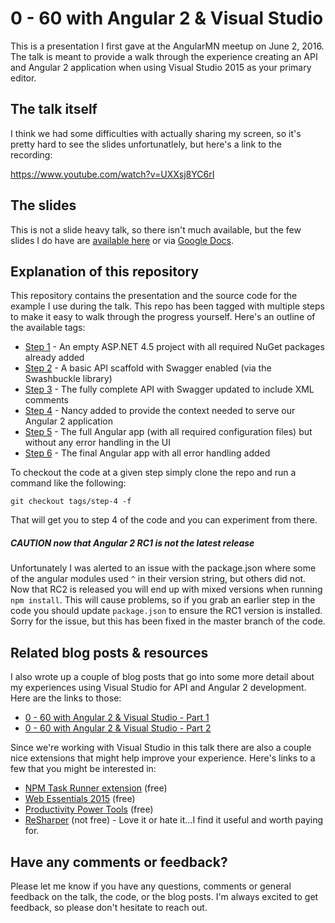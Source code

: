 # 0 - 60 with Angular 2 & Visual Studio

This is a presentation I first gave at the AngularMN meetup on June 2, 2016. The talk is meant to provide a walk through the experience creating an API and Angular 2 application when using Visual Studio 2015 as your primary editor.

## The talk itself

I think we had some difficulties with actually sharing my screen, so it's pretty hard to see the slides unfortunatlely, but here's a link to the recording:

https://www.youtube.com/watch?v=UXXsj8YC6rI

## The slides

This is not a slide heavy talk, so there isn't much available, but the few slides I do have are [available here](slides) or via [Google Docs](https://docs.google.com/presentation/d/1HSwWHnjqRyLL9h5MfhrFqFVKwmhh3zbJIJMApKtv_-4/pub?start=false&loop=false&delayms=3000).

## Explanation of this repository

This repository contains the presentation and the source code for the example I use during the talk. This repo has been tagged with multiple steps to make it easy to walk through the progress yourself. Here's an outline of the available tags:

- [Step 1](https://github.com/sstorie/presentation-0-60-with-angular2-and-visual-studio/tree/step-1) - An empty ASP.NET 4.5 project with all required NuGet packages already added
- [Step 2](https://github.com/sstorie/presentation-0-60-with-angular2-and-visual-studio/tree/step-2) - A basic API scaffold with Swagger enabled (via the Swashbuckle library)
- [Step 3](https://github.com/sstorie/presentation-0-60-with-angular2-and-visual-studio/tree/step-3) - The fully complete API with Swagger updated to include XML comments
- [Step 4](https://github.com/sstorie/presentation-0-60-with-angular2-and-visual-studio/tree/step-4) - Nancy added to provide the context needed to serve our Angular 2 application
- [Step 5](https://github.com/sstorie/presentation-0-60-with-angular2-and-visual-studio/tree/step-5) - The full Angular app (with all required configuration files) but without any error handling in the UI
- [Step 6](https://github.com/sstorie/presentation-0-60-with-angular2-and-visual-studio/tree/step-6) - The final Angular app with all error handling added

To checkout the code at a given step simply clone the repo and run a command like the following:

`git checkout tags/step-4 -f`

That will get you to step 4 of the code and you can experiment from there.

##### CAUTION now that Angular 2 RC1 is not the latest release

Unfortunately I was alerted to an issue with the package.json where some of the angular modules used `^` in their version string, but others did not. Now that RC2 is released you will end up with mixed versions when running `npm install`. This will cause problems, so if you grab an earlier step in the code you should update `package.json` to ensure the RC1 version is installed. Sorry for the issue, but this has been fixed in the master branch of the code.

## Related blog posts & resources

I also wrote up a couple of blog posts that go into some more detail about my experiences using Visual Studio for API and Angular 2 development. Here are the links to those:

- [0 - 60 with Angular 2 & Visual Studio - Part 1](https://blog.sstorie.com/0-60-with-angular-2-and-visual-studio-part-1/)
- [0 - 60 with Angular 2 & Visual Studio - Part 2](https://blog.sstorie.com/0-60-with-angular-2-and-visual-studio-part-2/)

Since we're working with Visual Studio in this talk there are also a couple nice extensions that might help improve your experience. Here's links to a few that you might be interested in:

- [NPM Task Runner extension](https://visualstudiogallery.msdn.microsoft.com/8f2f2cbc-4da5-43ba-9de2-c9d08ade4941) (free)
- [Web Essentials 2015](https://visualstudiogallery.msdn.microsoft.com/ee6e6d8c-c837-41fb-886a-6b50ae2d06a2) (free)
- [Productivity Power Tools](https://visualstudiogallery.msdn.microsoft.com/34ebc6a2-2777-421d-8914-e29c1dfa7f5d) (free)
- [ReSharper](https://www.jetbrains.com/resharper/) (not free) - Love it or hate it...I find it useful and worth paying for.

## Have any comments or feedback?

Please let me know if you have any questions, comments or general feedback on the talk, the code, or the blog posts. I'm always excited to get feedback, so please don't hesitate to reach out.
